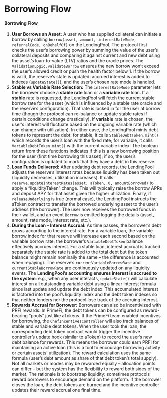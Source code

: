 # Borrowing Flow

#### Borrowing Flow

1. **User Borrows an Asset:** A user who has supplied collateral can initiate a borrow by calling `borrow(asset, amount, interestRateMode, referralCode, onBehalfOf)` on the LendingPool. The protocol first checks the user’s borrowing power by summing the value of the user’s collateral deposits and comparing it against current and new debt using the asset’s loan-to-value (LTV) ratios and the oracle prices. The `ValidationLogic.validateBorrow` ensures the new borrow won’t exceed the user’s allowed credit or push the health factor below 1. If the borrow is valid, the reserve’s state is updated: accrued interest is added to indexes (`updateState()`), and the user’s chosen rate mode is handled.
2. **Stable vs Variable Rate Selection:** The `interestRateMode` parameter lets the borrower choose a **stable rate** loan or a **variable rate** loan. If a **stable** rate is requested, the LendingPool will fetch the current stable borrow rate for the asset (which is influenced by a stable rate oracle and the reserve’s configuration). That rate is locked in for the user at borrow time (though the protocol can re-balance or update stable rates if certain conditions change drastically). If **variable** rate is chosen, the user’s interest will fluctuate based on the ongoing variable rate (which can change with utilization). In either case, the LendingPool mints debt tokens to represent the debt: for stable, it calls `StableDebtToken.mint()` which records the user’s loan with the fixed rate; for variable, it calls `VariableDebtToken.mint()` with the current variable index. The boolean return from these functions indicates if this is a new borrowing position for the user (first time borrowing this asset); if so, the user’s configuration is updated to mark that they have a debt in this reserve.
3. **Loan Funds Delivered:** After updating debt records, the LendingPool adjusts the reserve’s interest rates because liquidity has been taken out (liquidity decreases, utilization increases). It calls `reserve.updateInterestRates(asset, aToken, 0, amountBorrowed)` to apply a “liquidityTaken” change. This will typically raise the borrow APRs and deposit APY for that asset given the higher utilization. Finally, if `releaseUnderlying` is true (normal case), the LendingPool instructs the aToken contract to transfer the borrowed underlying asset to the user’s address (the borrower). The user now receives the borrowed funds in their wallet, and an event `Borrow` is emitted logging the details (asset, amount, rate mode, interest rate, etc.).
4. **During the Loan – Interest Accrual:** As time passes, the borrower’s debt grows according to the interest rate. For a variable loan, the variable borrow index for that reserve will increase each second based on the variable borrow rate; the borrower’s `VariableDebtToken` balance effectively accrues interest. For a stable loan, interest accrual is tracked separately (the stable rate is added to the total debt but the token balance might remain nominally the same – the difference is accounted when repaying). The reserve’s `currentVariableBorrowRate` and `currentStableBorrowRate` are continuously updated on any liquidity events. The **LendingPool’s accounting ensures interest is accrued to the system**: e.g., when any user interacts, `updateState()` will calculate interest on all outstanding variable debt using a linear interest formula since last update and update the debt index. This accumulated interest is factored into the pool’s liquidity index and the debt token indexes so that neither lenders nor the protocol lose track of the accruing interest.
5. **Rewards Accrual for Borrower:** Borrowers can also be incentivized with PRFI rewards. In PrimeFi, the debt tokens can be configured as reward-bearing “pools” just like aTokens. If the PrimeFi team enabled incentives for borrowing, the `ChefIncentivesController` will also track balances of stable and variable debt tokens. When the user took the loan, the corresponding debt token contract would trigger the incentive controller’s update hook (similar to aToken) to record the user’s new debt balance for rewards. This means the borrower could earn PRFI for maintaining an active loan (this is a tool to encourage borrowing activity or certain assets’ utilization). The reward calculation uses the same formula (user’s debt amount as share of that debt token’s total supply). Not all markets or modes may be rewarded equally – allocation points can differ – but the system has the flexibility to reward both sides of the market. The rationale is to bootstrap liquidity: sometimes protocols reward borrowers to encourage demand on the platform. If the borrower closes the loan, the debt tokens are burned and the incentive controller updates their reward accrual one final time.
